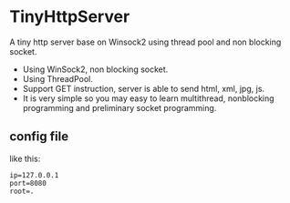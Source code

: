 # TinyHttpServer
A tiny http server base on Winsock2 using thread pool and non blocking socket. 

- Using WinSock2, non blocking socket.
- Using ThreadPool.
- Support GET instruction, server is able to send html, xml, jpg, js.
- It is very simple so you may easy to learn multithread, nonblocking programming and preliminary socket programming.

## config file
like this:
```
ip=127.0.0.1
port=8080
root=.
```
